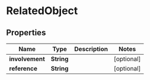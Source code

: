 
# RelatedObject

## Properties
Name | Type | Description | Notes
------------ | ------------- | ------------- | -------------
**involvement** | **String** |  |  [optional]
**reference** | **String** |  |  [optional]



